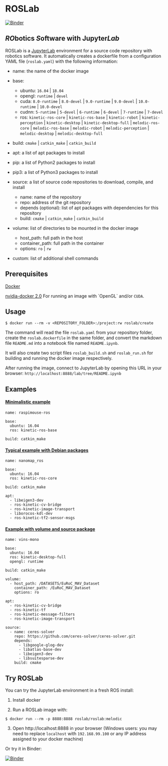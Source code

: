 # ROSLab
[![Binder](https://mybinder.org/badge_logo.svg)](https://mybinder.org/v2/gh/RobInLabUJI/ROSLab/web?urlpath=notebooks%2FCreateDockerImage.ipynb)

## *RO*botics *S*oftware with Jupyter*Lab*

ROSLab is a [JupyterLab](https://jupyterlab.readthedocs.io/en/stable/)
environment for a source code repository with robotics software. 
It automatically creates a dockerfile
from a configuration YAML file (`roslab.yaml`) with the following information:

- name: the name of the docker image
- base:
  - ubuntu: `16.04` | `18.04`
  - opengl: `runtime` | `devel`
  - cuda: `8.0-runtime` | `8.0-devel` | `9.0-runtime` | `9.0-devel` | `10.0-runtime` | `10.0-devel`
  - cudnn: `5-runtime` | `5-devel` | `6-runtime` | `6-devel` | `7-runtime` | `7-devel`
  - ros: `kinetic-ros-core` | `kinetic-ros-base` | `kinetic-robot` | `kinetic-perception` | `kinetic-desktop` | `kinetic-desktop-full` | `melodic-ros-core` | `melodic-ros-base` | `melodic-robot` | `melodic-perception` | `melodic-desktop` | `melodic-desktop-full`
  
- build: `cmake` | `catkin_make` | `catkin_build`
- apt: a list of apt packages to install
- pip: a list of Python2 packages to install
- pip3: a list of Python3 packages to install
- source: a list of source code repositories to download, compile, and install
    - name: name of the repository
    - repo: address of the git repository
    - depends (optional): list of apt packages with dependencies for this repository
    - build: `cmake` | `catkin_make` | `catkin_build`
- volume: list of directories to be mounted in the docker image
    - host_path: full path in the host
    - container_path: full path in the container
    - options: `ro` | `rw`
 - custom: list of additional shell commands
    
## Prerequisites

[Docker](https://www.docker.com/)

[nvidia-docker 2.0](https://github.com/nvidia/nvidia-docker/wiki/Installation-(version-2.0)) For running an image with `OpenGL` and/or `CUDA`.

## Usage

```
$ docker run --rm -v <REPOSITORY_FOLDER>:/project:rw roslab/create
```

The command will read the file `roslab.yaml` from your repository folder,
create the `roslab.dockerfile` in the same folder,
and convert the markdown file `README.md` into a notebook file named
`README.ipynb`.

It will also create two script files `roslab_build.sh` and `roslab_run.sh`
for building and running the docker image respectively.

After running the image, connect to JupyterLab by opening this URL 
in your browser: `http://localhost:8888/lab/tree/README.ipynb`

## Examples

#### [Minimalistic example](https://github.com/ICRA-2018/raspimouse_ros_2/blob/master/roslab.yaml)
```
name: raspimouse-ros

base: 
  ubuntu: 16.04
  ros: kinetic-ros-base

build: catkin_make
```

#### [Typical example with Debian packages](https://github.com/ICRA-2018/nanomap_ros/blob/master/roslab.yaml)
```
name: nanomap_ros

base:
  ubuntu: 16.04
  ros: kinetic-ros-core

build: catkin_make

apt:
  - libeigen3-dev
  - ros-kinetic-cv-bridge
  - ros-kinetic-image-transport
  - liborocos-kdl-dev
  - ros-kinetic-tf2-sensor-msgs
```

#### [Example with volume and source package](https://github.com/ICRA-2018/VINS-Mono/blob/master/roslab.yaml)
```
name: vins-mono

base:
  ubuntu: 16.04
  ros: kinetic-desktop-full
  opengl: runtime

build: catkin_make

volume:
  - host_path: /DATASETS/EuRoC_MAV_Dataset
    container_path: /EuRoC_MAV_Dataset
    options: ro

apt:
  - ros-kinetic-cv-bridge
  - ros-kinetic-tf
  - ros-kinetic-message-filters
  - ros-kinetic-image-transport

source:
  - name: ceres-solver
    repo: https://github.com/ceres-solver/ceres-solver.git
    depends:
      - libgoogle-glog-dev
      - libatlas-base-dev
      - libeigen3-dev
      - libsuitesparse-dev
    build: cmake
```

## Try ROSLab

You can try the JupyterLab environment in a fresh ROS install:

1. Install docker

2. Run a ROSLab image with:
```
$ docker run --rm -p 8888:8888 roslab/roslab:melodic
```

3. Open http://localhost:8888 in your browser (Windows users: you may need to replace `localhost` with `192.168.99.100` or any IP address assigned to your docker machine)

Or try it in Binder:

[![Binder](https://mybinder.org/badge.svg)](https://mybinder.org/v2/gh/RobInLabUJI/ROSLab-demo/master?urlpath=lab)
